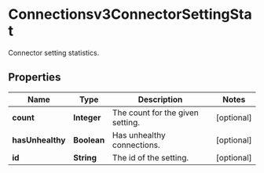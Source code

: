 

# Connectionsv3ConnectorSettingStat

Connector setting statistics.

## Properties

| Name | Type | Description | Notes |
|------------ | ------------- | ------------- | -------------|
|**count** | **Integer** | The count for the given setting. |  [optional] |
|**hasUnhealthy** | **Boolean** | Has unhealthy connections. |  [optional] |
|**id** | **String** | The id of the setting. |  [optional] |



